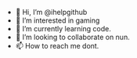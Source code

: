 - 👋 Hi, I’m @ihelpgithub
- 👀 I’m interested in gaming
- 🌱 I’m currently learning code.
- 💞️ I’m looking to collaborate on nun.
- 📫 How to reach me dont.

<!---
ihelpgithub/ihelpgithub is a ✨ special ✨ repository because its `README.md` (this file) appears on your GitHub profile.
You can click the Preview link to take a look at your changes.
--->
